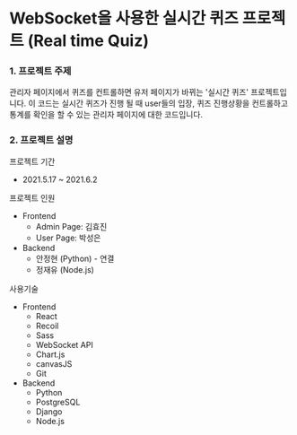 # WebSocket을 사용한 실시간 퀴즈 프로젝트 (Real time Quiz)

### 1. 프로젝트 주제
관리자 페이지에서 퀴즈를 컨트롤하면 유저 페이지가 바뀌는 '실시간 퀴즈' 프로젝트입니다.
이 코드는 실시간 퀴즈가 진행 될 때 user들의 입장, 퀴즈 진행상황을 컨트롤하고 통계를 확인을 할 수 있는 관리자 페이지에 대한 코드입니다.

### 2. 프로젝트 설명
프로젝트 기간
- 2021.5.17 ~ 2021.6.2

프로젝트 인원
- Frontend
  - Admin Page: 김효진
  - User Page: 박성은
- Backend
  - 안정현 (Python) - 연결
  - 정재유 (Node.js)

사용기술
- Frontend
  - React
  - Recoil
  - Sass
  - WebSocket API
  - Chart.js
  - canvasJS
  - Git
- Backend 
  - Python
  - PostgreSQL
  - Django
  - Node.js
